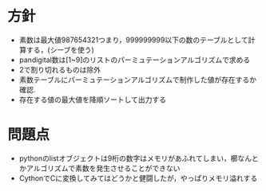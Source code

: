 # 方針
 - 素数は最大値987654321つまり，999999999以下の数のテーブルとして計算する，(シーブを使う)
 - pandigital数は[1~9]のリストのパーミュテーションアルゴリズムで求める
 - 2で割り切れるものは除外
 - 素数テーブルにパーミュテーションアルゴリズムで制作した値が存在するか確認.
 - 存在する値の最大値を降順ソートして出力する

# 問題点
 - pythonのlistオブジェクトは9桁の数字はメモリがあふれてしまい，櫛なんとかアルゴリズムで素数を発生させることができない
 - CythonでCに変換してみてはどうかと健闘したが，やっぱりメモリ溢れする
